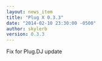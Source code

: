 ```yaml
---
layout: news_item
title: "Plug X 0.3.3"
date: "2014-02-10 23:30:00 -0500"
author: skylerb
version: 0.3.3
---
```


Fix for Plug.DJ update